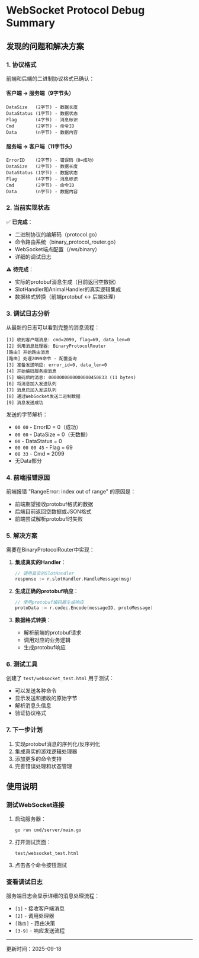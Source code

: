 # WebSocket Protocol Debug Summary

## 发现的问题和解决方案

### 1. 协议格式

前端和后端的二进制协议格式已确认：

#### 客户端 → 服务端（9字节头）
```
DataSize   (2字节) - 数据长度
DataStatus (1字节) - 数据状态
Flag       (4字节) - 消息标识
Cmd        (2字节) - 命令ID
Data       (n字节) - 数据内容
```

#### 服务端 → 客户端（11字节头）
```
ErrorID    (2字节) - 错误码（0=成功）
DataSize   (2字节) - 数据长度
DataStatus (1字节) - 数据状态
Flag       (4字节) - 消息标识
Cmd        (2字节) - 命令ID
Data       (n字节) - 数据内容
```

### 2. 当前实现状态

✅ **已完成**：
- 二进制协议的编解码（protocol.go）
- 命令路由系统（binary_protocol_router.go）
- WebSocket端点配置（/ws/binary）
- 详细的调试日志

⚠️ **待完成**：
- 实际的protobuf消息生成（目前返回空数据）
- SlotHandler和AnimalHandler的真实逻辑集成
- 数据格式转换（前端protobuf ↔ 后端处理）

### 3. 调试日志分析

从最新的日志可以看到完整的消息流程：

```
[1] 收到客户端消息: cmd=2099, flag=69, data_len=0
[2] 调用消息处理器: BinaryProtocolRouter
[路由] 开始路由消息
[路由] 处理2099命令 - 配置查询
[3] 准备发送响应: error_id=0, data_len=0
[4] 开始编码服务端消息
[5] 编码后的消息: 0000000000000000450833 (11 bytes)
[6] 将消息加入发送队列
[7] 消息已加入发送队列
[8] 通过WebSocket发送二进制数据
[9] 消息发送成功
```

发送的字节解析：
- `00 00` - ErrorID = 0（成功）
- `00 00` - DataSize = 0（无数据）
- `00` - DataStatus = 0
- `00 00 00 45` - Flag = 69
- `08 33` - Cmd = 2099
- 无Data部分

### 4. 前端报错原因

前端报错 "RangeError: index out of range" 的原因是：
- 前端期望接收protobuf格式的数据
- 后端目前返回空数据或JSON格式
- 前端尝试解析protobuf时失败

### 5. 解决方案

需要在BinaryProtocolRouter中实现：

1. **集成真实的Handler**：
   ```go
   // 调用真实的SlotHandler
   response := r.slotHandler.HandleMessage(msg)
   ```

2. **生成正确的protobuf响应**：
   ```go
   // 使用protobuf编码器生成响应
   protoData := r.codec.Encode(messageID, protoMessage)
   ```

3. **数据格式转换**：
   - 解析前端的protobuf请求
   - 调用对应的业务逻辑
   - 生成protobuf响应

### 6. 测试工具

创建了 `test/websocket_test.html` 用于测试：
- 可以发送各种命令
- 显示发送和接收的原始字节
- 解析消息头信息
- 验证协议格式

### 7. 下一步计划

1. 实现protobuf消息的序列化/反序列化
2. 集成真实的游戏逻辑处理器
3. 添加更多的命令支持
4. 完善错误处理和状态管理

## 使用说明

### 测试WebSocket连接

1. 启动服务器：
   ```bash
   go run cmd/server/main.go
   ```

2. 打开测试页面：
   ```
   test/websocket_test.html
   ```

3. 点击各个命令按钮测试

### 查看调试日志

服务端日志会显示详细的消息处理流程：
- `[1]` - 接收客户端消息
- `[2]` - 调用处理器
- `[路由]` - 路由决策
- `[3-9]` - 响应发送流程

---

更新时间：2025-09-18